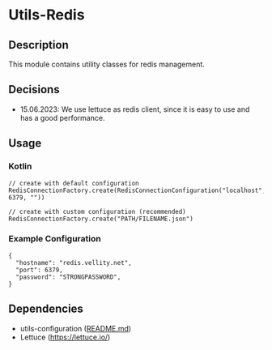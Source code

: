 # Utils-Redis

## Description

This module contains utility classes for redis management.

## Decisions

- 15.06.2023: We use lettuce as redis client, since it is easy to use and has a good performance.

## Usage

### Kotlin

```
// create with default configuration
RedisConnectionFactory.create(RedisConnectionConfiguration("localhost", 6379, ""))

// create with custom configuration (recommended)
RedisConnectionFactory.create("PATH/FILENAME.json")
```

### Example Configuration

```
{
  "hostname": "redis.vellity.net",
  "port": 6379,
  "password": "STRONGPASSWORD",
}
```

## Dependencies

- utils-configuration ([README.md](../utils-configuration/README.md))
- Lettuce (https://lettuce.io/)